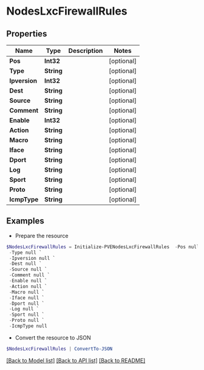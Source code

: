 # NodesLxcFirewallRules
## Properties

Name | Type | Description | Notes
------------ | ------------- | ------------- | -------------
**Pos** | **Int32** |  | [optional] 
**Type** | **String** |  | [optional] 
**Ipversion** | **Int32** |  | [optional] 
**Dest** | **String** |  | [optional] 
**Source** | **String** |  | [optional] 
**Comment** | **String** |  | [optional] 
**Enable** | **Int32** |  | [optional] 
**Action** | **String** |  | [optional] 
**Macro** | **String** |  | [optional] 
**Iface** | **String** |  | [optional] 
**Dport** | **String** |  | [optional] 
**Log** | **String** |  | [optional] 
**Sport** | **String** |  | [optional] 
**Proto** | **String** |  | [optional] 
**IcmpType** | **String** |  | [optional] 

## Examples

- Prepare the resource
```powershell
$NodesLxcFirewallRules = Initialize-PVENodesLxcFirewallRules  -Pos null `
 -Type null `
 -Ipversion null `
 -Dest null `
 -Source null `
 -Comment null `
 -Enable null `
 -Action null `
 -Macro null `
 -Iface null `
 -Dport null `
 -Log null `
 -Sport null `
 -Proto null `
 -IcmpType null
```

- Convert the resource to JSON
```powershell
$NodesLxcFirewallRules | ConvertTo-JSON
```

[[Back to Model list]](../README.md#documentation-for-models) [[Back to API list]](../README.md#documentation-for-api-endpoints) [[Back to README]](../README.md)

